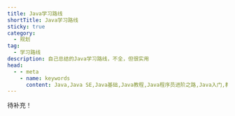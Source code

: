 ```yaml
---
title: Java学习路线
shortTitle: Java学习路线
sticky: true
category:
  - 规划
tag:
  - 学习路线
description: 自己总结的Java学习路线，不全，但很实用
head:
  - - meta
    - name: keywords
      content: Java,Java SE,Java基础,Java教程,Java程序员进阶之路,Java入门,教程,复盘Java基础知识,Java随笔, Java学习路线, Java怎么学习, Java学习规划
---
```


待补充！